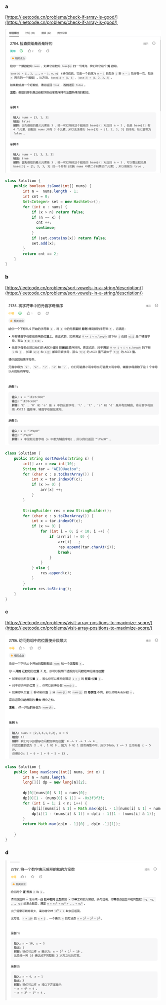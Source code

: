### a

[https://leetcode.cn/problems/check-if-array-is-good/](https://leetcode.cn/problems/check-if-array-is-good/)

<img src="../images/two_109/two_109_a.png">

```java
class Solution {
    public boolean isGood(int[] nums) {
        int n =  nums.length - 1;
        int cnt = 0;
        Set<Integer> set = new HashSet<>();
        for (int x : nums) {
            if (x > n) return false;
            if (n == x) {
              cnt ++;  
              continue;
            }
            if (set.contains(x)) return false;
            set.add(x);
        }
        return cnt == 2;
    }
}
```
### b

[https://leetcode.cn/problems/sort-vowels-in-a-string/description/](https://leetcode.cn/problems/sort-vowels-in-a-string/description/)

<img src="../images/two_109/two_109_b.png">

```java
class Solution {
    public String sortVowels(String s) {
        int[] arr = new int[10];
        String tar = "AEIOUaeiou";
        for (char c : s.toCharArray()) {
            int x = tar.indexOf(c);
            if (x >= 0) {
                arr[x] ++;
            }
        }

        StringBuilder res = new StringBuilder();
        for (char c : s.toCharArray()) {
            int x = tar.indexOf(c);
            if (x >= 0) {
                for (int i = 0; i < 10; i ++) {
                    if (arr[i] != 0) {
                        arr[i] --;
                        res.append(tar.charAt(i));
                        break;
                    }
                }
            } else {
                res.append(c);
            }
        }
        return res.toString();
    }
}
```
### c

[https://leetcode.cn/problems/visit-array-positions-to-maximize-score/](https://leetcode.cn/problems/visit-array-positions-to-maximize-score/)

<img src="../images/two_109/two_109_c.png">

```java
class Solution {
    public long maxScore(int[] nums, int x) {
        int n = nums.length;
        long[][] dp = new long[n][2];

        dp[0][nums[0] & 1] = nums[0];
        dp[0][1 - (nums[0] & 1)] = -0x3f3f3f; 
        for (int i = 1; i < n; i++) {
            dp[i][nums[i] & 1] = Math.max(dp[i - 1][nums[i] & 1] + nums[i], dp[i - 1][1 - (nums[i] & 1)] + nums[i] - x);
            dp[i][1 - (nums[i] & 1)] = dp[i - 1][1 - (nums[i] & 1)];
        }
        return Math.max(dp[n - 1][0] , dp[n -1][1]);

    }
}
```

### d


<img src="../images/two_109/two_109_d.png">
